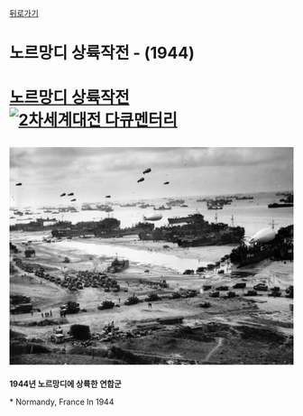 

[뒤로가기](https://github.com/GeekInTheClass/WorldWar-II)

# 노르망디 상륙작전 - (1944)

# [노르망디 상륙작전![2차세계대전 다큐멘터리](https://www.youtube.com//yt/img/logo_1x.png)](https://www.youtube.com/watch?v=yXkoUpw6Dt8&index=6&list=PLN1COv79fpSAQJCZQMusbVy2KAcxXNSfc)

## ![Adolf Hitler](./images/NormandyLandingOperation.jpg)

**1944년 노르망디에 상륙한 연합군**

\* Normandy, France In 1944